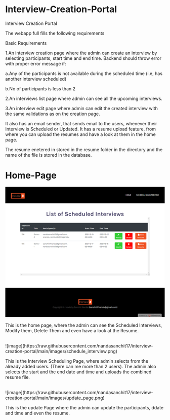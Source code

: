 # Interview-Creation-Portal
Interview Creation Portal
<p>The webapp full fills the following requirements</p>
Basic Requirements
<p>1.An interview creation page where the admin can create an interview by selecting participants, start time and end time. Backend should throw error with proper error message if: </p>
<p>a.Any of the participants is not available during the scheduled time (i.e, has another interview scheduled) </p>
<p>b.No of participants is less than 2 </p>
<p>2.An interviews list page where admin can see all the upcoming interviews. </p>
<p>3.An interview edit page where admin can edit the created interview with the same validations as on the creation page.</p>


It also has an email sender, that sends email to the users, whenever their Interview is Scheduled or Updated.
It has a resume upload feature, from where you can upload the resumes and have a look at them in the home page.

<p>The resume enetered in stored in the resume folder in the directory and the name of the file is stored in the database.</p>

# Home-Page
![header image](https://raw.githubusercontent.com/nandasanchit17/interview-creation-portal/main/images/home_page.png)
<p>This is the home page, where the admin can see the Scheduled Interviews, Modify them, Delete Them and even have a look at the Resume.</p>
<br>
![image](https://raw.githubusercontent.com/nandasanchit17/interview-creation-portal/main/images/schedule_interview.png)
<p>This is the Interview Scheduling Page, where admin selects from the already added users. (There can me more than 2 users). The admin also selects the start and the end date and time and uploads the combined resume file.<p>
<br>
![image](https://raw.githubusercontent.com/nandasanchit17/interview-creation-portal/main/images/update_page.png)
<p>This is the update Page where the admin can update the participants, ddate and time and even the resume.</p>

  


